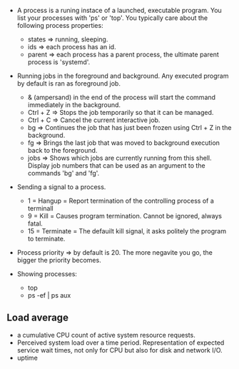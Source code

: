 - A process is a runing instace of a launched, executable program. You list your processes with 'ps' or 'top'. You typically care about the following process properties:  
  * states => running, sleeping.
  * ids => each process has an id.
  * parent => each process has a parent process, the ultimate parent process is 'systemd'.

- Running jobs in the foreground and background. Any executed program by default is ran as foreground job.
  * & (ampersand) in the end of the process will start the command immediately in the background.
  * Ctrl + Z => Stops the job temporarily so that it can be managed.
  * Ctrl + C => Cancel the current interactive job.
  * bg => Continues the job that has just been frozen using Ctrl + Z in the background.
  * fg => Brings the last job that was moved to background execution back to the foreground.
  * jobs => Shows which jobs are currently running from this shell. Display job numbers that can be used as an argument to the commands 'bg' and 'fg'.
  
- Sending a signal to a process.
  * 1 = Hangup = Report termination of the controlling process of a terminall
  * 9 = Kill = Causes program termination. Cannot be ignored, always fatal.
  * 15 = Terminate = The defauilt kill signal, it asks politely the program to terminate.
  
- Process priority => by default is 20. The more negavite you go, the bigger the priority becomes. 

- Showing processes:
  * top
  * ps -ef | ps aux
  
## Load average
  * a cumulative CPU count of active system resource requests. 
  * Perceived system load over a time period. Representation of expected service wait times, not only for CPU but also for disk and network I/O.
  * uptime

